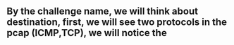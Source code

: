 ## By the challenge name, we will think about destination, first, we will see two protocols in the pcap (ICMP,TCP), we will notice the 
